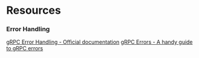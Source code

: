 # Resources

### Error Handling
[gRPC Error Handling - Official documentation](https://grpc.io/docs/guides/error.html)
[gRPC Errors - A handy guide to gRPC errors](https://avi.im/grpc-errors)